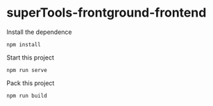 # superTools-frontground-frontend
Install the dependence

```
npm install
```

Start this project

```
npm run serve
```

Pack this project

```
npm run build
```

